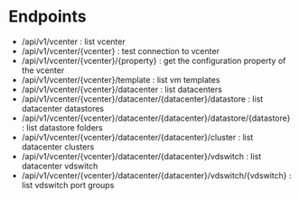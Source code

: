 # Endpoints
* /api/v1/vcenter : list vcenter
* /api/v1/vcenter/{vcenter} : test connection to vcenter
* /api/v1/vcenter/{vcenter}/{property} : get the configuration property of the vcenter
* /api/v1/vcenter/{vcenter}/template : list vm templates
* /api/v1/vcenter/{vcenter}/datacenter : list datacenters
* /api/v1/vcenter/{vcenter}/datacenter/{datacenter}/datastore : list datacenter datastores
* /api/v1/vcenter/{vcenter}/datacenter/{datacenter}/datastore/{datastore} : list datastore folders
* /api/v1/vcenter/{vcenter}/datacenter/{datacenter}/cluster : list datacenter clusters
* /api/v1/vcenter/{vcenter}/datacenter/{datacenter}/vdswitch : list datacenter vdswitch
* /api/v1/vcenter/{vcenter}/datacenter/{datacenter}/vdswitch/{vdswitch} : list vdswitch port groups
